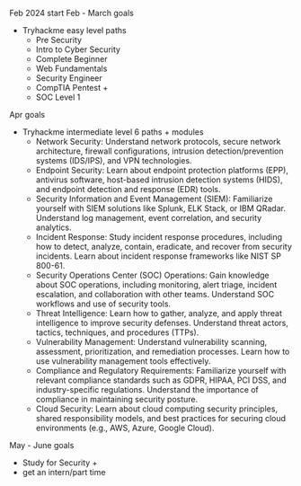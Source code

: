 Feb 2024 start
Feb - March goals
* Tryhackme easy level paths
  - Pre Security
  - Intro to Cyber Security
  - Complete Beginner
  - Web Fundamentals
  - Security Engineer
  - CompTIA Pentest +
  - SOC Level 1
 
Apr goals
* Tryhackme intermediate level 6 paths + modules
  - Network Security: Understand network protocols, secure network architecture, firewall configurations, intrusion detection/prevention systems (IDS/IPS), and VPN technologies.
  - Endpoint Security: Learn about endpoint protection platforms (EPP), antivirus software, host-based intrusion detection systems (HIDS), and endpoint detection and response (EDR) tools.
  - Security Information and Event Management (SIEM): Familiarize yourself with SIEM solutions like Splunk, ELK Stack, or IBM QRadar. Understand log management, event correlation, and security analytics.
  - Incident Response: Study incident response procedures, including how to detect, analyze, contain, eradicate, and recover from security incidents. Learn about incident response frameworks like NIST SP 800-61.
  - Security Operations Center (SOC) Operations: Gain knowledge about SOC operations, including monitoring, alert triage, incident escalation, and collaboration with other teams. Understand SOC workflows and use of security tools.
  - Threat Intelligence: Learn how to gather, analyze, and apply threat intelligence to improve security defenses. Understand threat actors, tactics, techniques, and procedures (TTPs).
  - Vulnerability Management: Understand vulnerability scanning, assessment, prioritization, and remediation processes. Learn how to use vulnerability management tools effectively.
  - Compliance and Regulatory Requirements: Familiarize yourself with relevant compliance standards such as GDPR, HIPAA, PCI DSS, and industry-specific regulations. Understand the importance of compliance in maintaining security posture.
  - Cloud Security: Learn about cloud computing security principles, shared responsibility models, and best practices for securing cloud environments (e.g., AWS, Azure, Google Cloud).
  
May - June goals
* Study for Security +
* get an intern/part time

  

